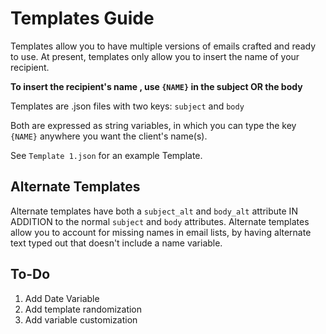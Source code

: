 # Templates Guide

Templates allow you to have multiple versions of emails crafted and ready to use.
At present, templates only allow you to insert the name of your recipient. 

**To insert the recipient's name , use `{NAME}` in the subject OR the body**


Templates are .json files with two keys:
`subject` and `body`  

Both are expressed as string variables, in which you can type the key `{NAME}` anywhere you want the client's name(s).

See `Template 1.json` for an example Template.

## Alternate Templates
Alternate templates have both a `subject_alt` and `body_alt` attribute IN ADDITION to the normal `subject` and `body` attributes.
Alternate templates allow you to account for missing names in email lists, by having alternate text typed out that doesn't include a name variable.

## To-Do

1. Add Date Variable
2. Add template randomization
3. Add variable customization
